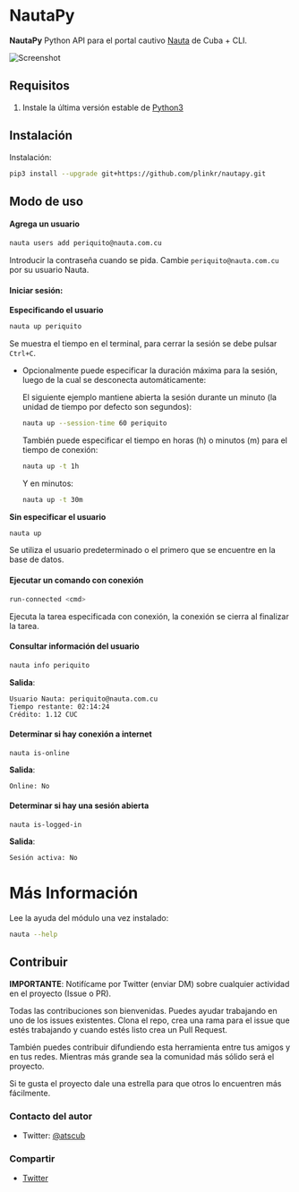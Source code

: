 # NautaPy

__NautaPy__ Python API para el portal cautivo [Nauta](https://secure.etecsa.net:8443/) de Cuba + CLI.

![Screenshot](screenshots/console-screenshot.png?raw=true)

## Requisitos

1. Instale la última versión estable de [Python3](https://www.python.org/downloads/)

## Instalación

Instalación:

```bash
pip3 install --upgrade git+https://github.com/plinkr/nautapy.git
```

## Modo de uso

#### Agrega un usuario

```bash
nauta users add periquito@nauta.com.cu
```

Introducir la contraseña cuando se pida. Cambie `periquito@nauta.com.cu` por 
su usuario Nauta.

#### Iniciar sesión:

__Especificando el usuario__

```bash
nauta up periquito
```

Se muestra el tiempo en el terminal, para cerrar la sesión se debe pulsar `Ctrl+C`.

* Opcionalmente puede especificar la duración máxima para la sesión, luego de la cual se desconecta automáticamente:
    
    El siguiente ejemplo mantiene abierta la sesión durante un minuto (la unidad de tiempo por defecto son segundos):
    ```bash
    nauta up --session-time 60 periquito
    ```
    
    También puede especificar el tiempo en horas (h) o minutos (m) para el tiempo de conexión:
    ```bash
    nauta up -t 1h
    ```
    
    Y en minutos:
    ```bash
    nauta up -t 30m
    ```

__Sin especificar el usuario__

```bash
nauta up
```
Se utiliza el usuario predeterminado o el primero que se encuentre en la base de datos.


#### Ejecutar un comando con conexión

```bash
run-connected <cmd>
```
Ejecuta la tarea especificada con conexión, la conexión se cierra al finalizar la tarea.


#### Consultar información del usuario

```bash
nauta info periquito
```

__Salida__:

```text
Usuario Nauta: periquito@nauta.com.cu
Tiempo restante: 02:14:24
Crédito: 1.12 CUC
```

#### Determinar si hay conexión a internet

```text
nauta is-online
```

__Salida__:
```text
Online: No
```

#### Determinar si hay una sesión abierta

```text
nauta is-logged-in
```

__Salida__:
```text
Sesión activa: No
```
    
# Más Información

Lee la ayuda del módulo una vez instalado:

```bash
nauta --help
```

## Contribuir
__IMPORTANTE__: Notifícame por Twitter (enviar DM) sobre cualquier actividad en el proyecto (Issue o PR).

Todas las contribuciones son bienvenidas. Puedes ayudar trabajando en uno de los issues existentes. 
Clona el repo, crea una rama para el issue que estés trabajando y cuando estés listo crea un Pull Request.

También puedes contribuir difundiendo esta herramienta entre tus amigos y en tus redes. Mientras
más grande sea la comunidad más sólido será el proyecto. 

Si te gusta el proyecto dale una estrella para que otros lo encuentren más fácilmente.

### Contacto del autor 

- Twitter: [@atscub](https://twitter.com/atscub)


### Compartir
- [Twitter](https://twitter.com/intent/tweet?url=https%3A%2F%2Fgithub.com%2Fatscub%2Fnautapy%2F&text=Python%20API%20para%20el%20portal%20cautivo%20Nauta%20de%20Cuba%20%2B%20CLI)
